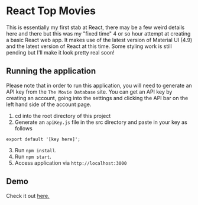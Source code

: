 # React Top Movies

This is essentially my first stab at React, there may be a few weird details here and there but this was my "fixed time" 4 or so hour attempt at creating a basic React web app. It makes use of the latest version of Material UI (4.9) and the latest version of React at this time. Some styling work is still pending but I'll make it look pretty real soon!

## Running the application

Please note that in order to run this application, you will need to generate an API key from the `The Movie Database` site. You can get an API key by creating an account, going into the  settings and clicking the API bar on the left hand side of the account page.

1. cd into the root directory of this project
2. Generate an `apiKey.js` file in the src directory and paste in your key as follows
```
export default '[key here]';
```
3. Run `npm install`.
4. Run `npm start`.
5. Access application via `http://localhost:3000`

## Demo
Check it out [here.](https://www.aumkar.ca/react-top-movies/)
